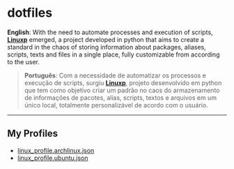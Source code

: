 # dotfiles

**English**: With the need to automate processes and execution of scripts, **[Linuxp](https://github.com/MyLinuxProfile/linux-profile)** emerged, a project developed in python that aims to create a standard in the chaos of storing information about packages, aliases, scripts, texts and files in a single place, fully customizable from according to the user.

> **Português**: Com a necessidade de automatizar os processos e execução de scripts, surgiu **[Linuxp](https://github.com/MyLinuxProfile/linux-profile)**, projeto desenvolvido em python que tem como objetivo criar um padrão no caos do armazenamento de informações de pacotes, alias, scripts, textos e arquivos em um único local, totalmente personalizável de acordo com o usuário.

---

## My Profiles

- [linux_profile.archlinux.json](https://github.com/FernandoCelmer/dotfiles/blob/master/linux-archlinux/linux_profile.archlinux.json)
- [linux_profile.ubuntu.json](https://github.com/FernandoCelmer/dotfiles/blob/master/linux-ubuntu/linux_profile.ubuntu.json)
